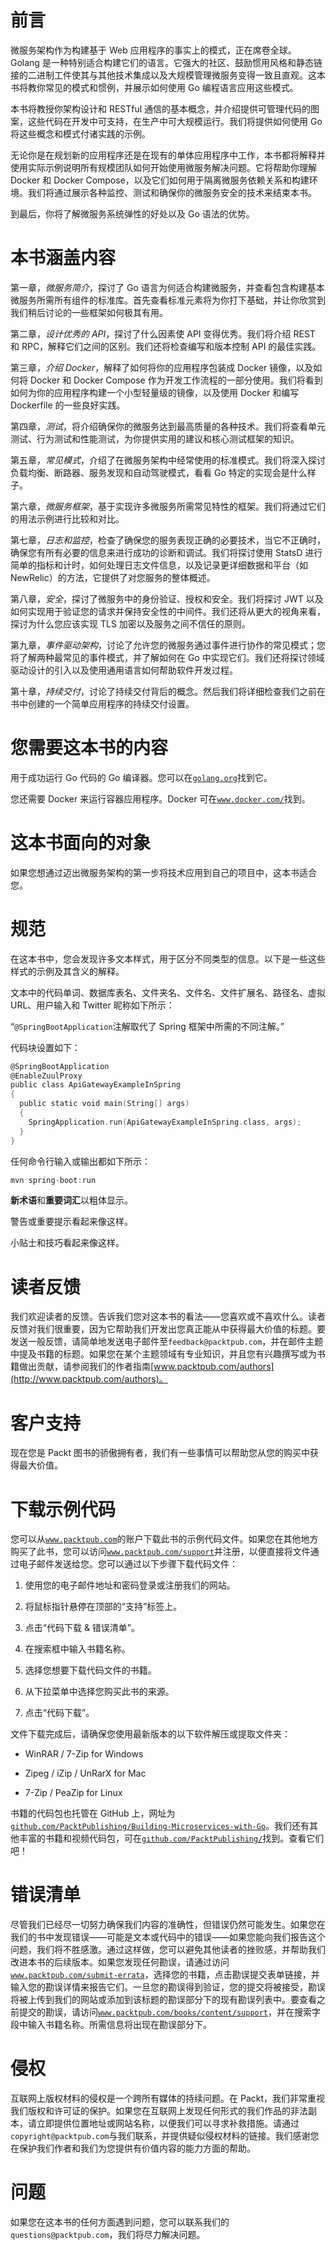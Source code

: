 # 前言

微服务架构作为构建基于 Web 应用程序的事实上的模式，正在席卷全球。Golang 是一种特别适合构建它们的语言。它强大的社区、鼓励惯用风格和静态链接的二进制工件使其与其他技术集成以及大规模管理微服务变得一致且直观。这本书将教你常见的模式和惯例，并展示如何使用 Go 编程语言应用这些模式。

本书将教授你架构设计和 RESTful 通信的基本概念，并介绍提供可管理代码的图案，这些代码在开发中可支持，在生产中可大规模运行。我们将提供如何使用 Go 将这些概念和模式付诸实践的示例。

无论你是在规划新的应用程序还是在现有的单体应用程序中工作，本书都将解释并使用实际示例说明所有规模团队如何开始使用微服务解决问题。它将帮助你理解 Docker 和 Docker Compose，以及它们如何用于隔离微服务依赖关系和构建环境。我们将通过展示各种监控、测试和确保你的微服务安全的技术来结束本书。

到最后，你将了解微服务系统弹性的好处以及 Go 语法的优势。

# 本书涵盖内容

第一章，*微服务简介*，探讨了 Go 语言为何适合构建微服务，并查看包含构建基本微服务所需所有组件的标准库。首先查看标准元素将为你打下基础，并让你欣赏到我们稍后讨论的一些框架如何极其有用。

第二章，*设计优秀的 API*，探讨了什么因素使 API 变得优秀。我们将介绍 REST 和 RPC，解释它们之间的区别。我们还将检查编写和版本控制 API 的最佳实践。

第三章，*介绍 Docker*，解释了如何将你的应用程序包装成 Docker 镜像，以及如何将 Docker 和 Docker Compose 作为开发工作流程的一部分使用。我们将看到如何为你的应用程序构建一个小型轻量级的镜像，以及使用 Docker 和编写 Dockerfile 的一些良好实践。

第四章，*测试*，将介绍确保你的微服务达到最高质量的各种技术。我们将查看单元测试、行为测试和性能测试，为你提供实用的建议和核心测试框架的知识。

第五章，*常见模式*，介绍了在微服务架构中经常使用的标准模式。我们将深入探讨负载均衡、断路器、服务发现和自动驾驶模式，看看 Go 特定的实现会是什么样子。

第六章，*微服务框架*，基于实现许多微服务所需常见特性的框架。我们将通过它们的用法示例进行比较和对比。

第七章，*日志和监控*，检查了确保您的服务表现正确的必要技术，当它不正确时，确保您有所有必要的信息来进行成功的诊断和调试。我们将探讨使用 StatsD 进行简单的指标和计时，如何处理日志文件信息，以及记录更详细数据和平台（如 NewRelic）的方法，它提供了对您服务的整体概述。

第八章，*安全*，探讨了微服务中的身份验证、授权和安全。我们将探讨 JWT 以及如何实现用于验证您的请求并保持安全性的中间件。我们还将从更大的视角来看，探讨为什么您应该实现 TLS 加密以及服务之间不信任的原则。

第九章，*事件驱动架构*，讨论了允许您的微服务通过事件进行协作的常见模式；您将了解两种最常见的事件模式，并了解如何在 Go 中实现它们。我们还将探讨领域驱动设计的引入以及使用通用语言如何帮助软件开发过程。

第十章，*持续交付*，讨论了持续交付背后的概念。然后我们将详细检查我们之前在书中创建的一个简单应用程序的持续交付设置。

# 您需要这本书的内容

用于成功运行 Go 代码的 Go 编译器。您可以在[`golang.org`](https://golang.org)找到它。

您还需要 Docker 来运行容器应用程序。Docker 可在[`www.docker.com/`](https://www.docker.com/)找到。

# 这本书面向的对象

如果您想通过迈出微服务架构的第一步将技术应用到自己的项目中，这本书适合您。

# 规范

在这本书中，您会发现许多文本样式，用于区分不同类型的信息。以下是一些这些样式的示例及其含义的解释。

文本中的代码单词、数据库表名、文件夹名、文件名、文件扩展名、路径名、虚拟 URL、用户输入和 Twitter 昵称如下所示：

“`@SpringBootApplication`注解取代了 Spring 框架中所需的不同注解。”

代码块设置如下：

```go
@SpringBootApplication
@EnableZuulProxy
public class ApiGatewayExampleInSpring
{
  public static void main(String[] args)    
  {
    SpringApplication.run(ApiGatewayExampleInSpring.class, args);
  }
}

```

任何命令行输入或输出都如下所示：

```go
mvn spring-boot:run

```

**新术语**和**重要词汇**以粗体显示。

警告或重要提示看起来像这样。

小贴士和技巧看起来像这样。

# 读者反馈

我们欢迎读者的反馈。告诉我们您对这本书的看法——您喜欢或不喜欢什么。读者反馈对我们很重要，因为它帮助我们开发出您真正能从中获得最大价值的标题。要发送一般反馈，请简单地发送电子邮件至`feedback@packtpub.com`，并在邮件主题中提及书籍的标题。如果您在某个主题领域有专业知识，并且您有兴趣撰写或为书籍做出贡献，请参阅我们的作者指南[www.packtpub.com/authors](http://www.packtpub.com/authors)。

# 客户支持

现在您是 Packt 图书的骄傲拥有者，我们有一些事情可以帮助您从您的购买中获得最大价值。

# 下载示例代码

您可以从[`www.packtpub.com`](http://www.packtpub.com)的账户下载此书的示例代码文件。如果您在其他地方购买了此书，您可以访问[`www.packtpub.com/support`](http://www.packtpub.com/support)并注册，以便直接将文件通过电子邮件发送给您。您可以通过以下步骤下载代码文件：

1.  使用您的电子邮件地址和密码登录或注册我们的网站。

1.  将鼠标指针悬停在顶部的“支持”标签上。

1.  点击“代码下载 & 错误清单”。

1.  在搜索框中输入书籍名称。

1.  选择您想要下载代码文件的书籍。

1.  从下拉菜单中选择您购买此书的来源。

1.  点击“代码下载”。

文件下载完成后，请确保您使用最新版本的以下软件解压或提取文件夹：

+   WinRAR / 7-Zip for Windows

+   Zipeg / iZip / UnRarX for Mac

+   7-Zip / PeaZip for Linux

书籍的代码包也托管在 GitHub 上，网址为[`github.com/PacktPublishing/Building-Microservices-with-Go`](https://github.com/PacktPublishing/Building-Microservices-with-Go)。我们还有其他丰富的书籍和视频代码包，可在[`github.com/PacktPublishing/`](https://github.com/PacktPublishing/)找到。查看它们吧！

# 错误清单

尽管我们已经尽一切努力确保我们内容的准确性，但错误仍然可能发生。如果您在我们的书中发现错误——可能是文本或代码中的错误——如果您能向我们报告这个问题，我们将不胜感激。通过这样做，您可以避免其他读者的挫败感，并帮助我们改进本书的后续版本。如果您发现任何勘误，请通过访问[`www.packtpub.com/submit-errata`](http://www.packtpub.com/submit-errata)，选择您的书籍，点击勘误提交表单链接，并输入您的勘误详情来报告它们。一旦您的勘误得到验证，您的提交将被接受，勘误将被上传到我们的网站或添加到该标题的勘误部分下的现有勘误列表中。要查看之前提交的勘误，请访问[`www.packtpub.com/books/content/support`](https://www.packtpub.com/books/content/support)，并在搜索字段中输入书籍名称。所需信息将出现在勘误部分下。

# 侵权

互联网上版权材料的侵权是一个跨所有媒体的持续问题。在 Packt，我们非常重视我们版权和许可证的保护。如果您在互联网上发现任何形式的我们作品的非法副本，请立即提供位置地址或网站名称，以便我们可以寻求补救措施。请通过`copyright@packtpub.com`与我们联系，并提供疑似侵权材料的链接。我们感谢您在保护我们作者和我们为您提供有价值内容的能力方面的帮助。

# 问题

如果您在这本书的任何方面遇到问题，您可以联系我们的`questions@packtpub.com`，我们将尽力解决问题。
